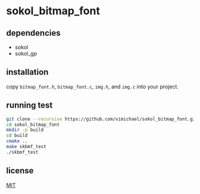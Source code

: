# sokol_bitmap_font

## dependencies

- sokol
- sokol_gp

## installation

copy `bitmap_font.h`, `bitmap_font.c`, `img.h`, and `img.c` into your project.

## running test

```bash
git clone --recursive https://github.com/vimichael/sokol_bitmap_font.git
cd sokol_bitmap_font
mkdir -p build
cd build
cmake ..
make skbmf_test
./skbmf_test
```

## license

[MIT](./LICENSE)
